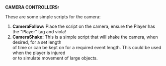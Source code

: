 **CAMERA CONTROLLERS:**

These are some simple scripts for the camera:

 1. **CameraFollow:** Place the script on the camera, ensure the Player has the "Player" tag and viola!
 2. **CameraShake:** This is a simple script that will shake the camera, when desired, for a set length <br>
    of time or can be kept on for a required event length. This could be used when the player is injured <br>
    or to simulate movement of large objects.
